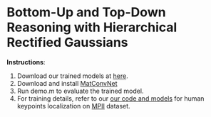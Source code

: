 Bottom-Up and Top-Down Reasoning with Hierarchical Rectified Gaussians
====== 

**Instructions**: 

  1. Download our trained models at
  [here](http://www.ics.uci.edu/~peiyunh/public/rg-aflw/).
  2. Download and install [MatConvNet](https://github.com/vlfeat/matconvnet)
  3. Run demo.m to evaluate the trained model.
  4. For training details, refer to our
  [our code and models](https://github.com/peiyunh/rg-aflw/) for human keypoints
  localization on [MPII](http://human-pose.mpi-inf.mpg.de/) dataset.
